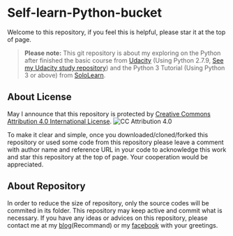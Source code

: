 # Self-learn-Python-bucket

Welcome to this repository, if you feel this is helpful, please star it at the top of page.
>**Please note:** This git repository is about my exploring on the Python after finished the basic course from [Udacity](https://www.udacity.com/course/programming-foundations-with-python--ud036) (Using Python 2.7.9, [See my Udacity study repository](https://github.com/KamikidFu/Udacity-Python-Basic)) and the Python 3 Tutorial (Using Python 3 or above) from [SoloLearn](https://www.sololearn.com/Course/Python/).

## About License

May I announce that this repository is protected by [Creative Commons Attribution 4.0 International License](https://creativecommons.org/licenses/by/4.0/).
![CC Attribution 4.0](https://i.creativecommons.org/l/by/4.0/88x31.png)

To make it clear and simple, once you downloaded/cloned/forked this repository or used some code from this repository please leave a comment with author name and reference URL in your code to acknowledge this work and star this repository at the top of page. Your cooperation would be appreciated.

## About Repository

In order to reduce the size of repository, only the source codes will be commited in its folder. This repository may keep active and commit what is necessary. If you have any ideas or advices on this repository, please contact me at my [blog](http://www.kamikid.me/wp/2017/06/10/begin-coding-with-cs/)(Recommand) or my [facebook](https://www.facebook.com/KamikidFu) with your greetings.